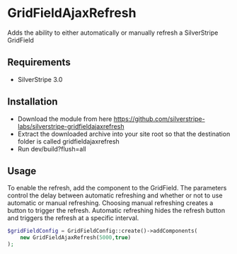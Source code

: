 GridFieldAjaxRefresh
=================

Adds the ability to either automatically or manually refresh a SilverStripe GridField

## Requirements
* SilverStripe 3.0

## Installation
* Download the module from here https://github.com/silverstripe-labs/silverstripe-gridfieldajaxrefresh
* Extract the downloaded archive into your site root so that the destination folder is called gridfieldajaxrefresh
* Run dev/build?flush=all

## Usage
To enable the refresh, add the component to the GridField. The parameters control the delay between automatic refreshing
and whether or not to use automatic or manual refreshing. Choosing manual refreshing creates a button to trigger the
refresh. Automatic refreshing hides the refresh button and triggers the refresh at a specific interval.

```php
$gridFieldConfig = GridFieldConfig::create()->addComponents(
	new GridFieldAjaxRefresh(5000,true)
);
```
